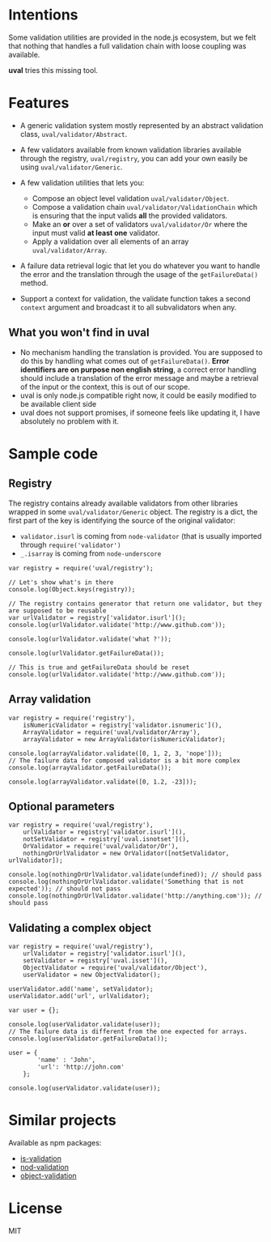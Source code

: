 Intentions
===
Some validation utilities are provided in the node.js ecosystem, but we felt that nothing that handles a full validation chain with loose coupling was available.

**uval** tries this missing tool.

Features
===

* A generic validation system mostly represented by an abstract validation class, `uval/validator/Abstract`.
* A few validators available from known validation libraries available through the registry, `uval/registry`, you can add your own easily be using `uval/validator/Generic`.
* A few validation utilities that lets you:

    * Compose an object level validation `uval/validator/Object`.
    * Compose a validation chain `uval/validator/ValidationChain` which is ensuring that the input valids **all** the provided validators.
    * Make an **or** over a set of validators `uval/validator/Or` where the input must valid **at least one** validator.
    * Apply a validation over all elements of an array `uval/validator/Array`.

* A failure data retrieval logic that let you do whatever you want to handle the error and the translation through the usage of the `getFailureData()` method.
* Support a context for validation, the validate function takes a second `context` argument and broadcast it to all subvalidators when any.

What you won't find in uval
---
* No mechanism handling the translation is provided. You are supposed to do this by handling what comes out of `getFailureData()`. **Error identifiers are on purpose non english string**, a correct error handling should include a translation of the error message and maybe a retrieval of the input or the context, this is out of our scope.  
* uval is only node.js compatible right now, it could be easily modified to be available client side
* uval does not support promises, if someone feels like updating it, I have absolutely no problem with it. 

Sample code
===

Registry
---

The registry contains already available validators from other libraries wrapped in some `uval/validator/Generic` object. The registry is a dict, the first part of the key is identifying the source of the original validator:

* `validator.isurl` is coming from `node-validator` (that is usually imported through `require('validator')`
* `_.isarray` is coming from `node-underscore`

```
var registry = require('uval/registry');

// Let's show what's in there
console.log(Object.keys(registry));

// The registry contains generator that return one validator, but they are supposed to be reusable
var urlValidator = registry['validator.isurl']();
console.log(urlValidator.validate('http://www.github.com'));

console.log(urlValidator.validate('what ?'));

console.log(urlValidator.getFailureData());

// This is true and getFailureData should be reset
console.log(urlValidator.validate('http://www.github.com'));
```

Array validation
---

```
var registry = require('registry'),
    isNumericValidator = registry['validator.isnumeric'](),
    ArrayValidator = require('uval/validator/Array'),
    arrayValidator = new ArrayValidator(isNumericValidator);
    
console.log(arrayValidator.validate([0, 1, 2, 3, 'nope']));
// The failure data for composed validator is a bit more complex
console.log(arrayValidator.getFailureData());

console.log(arrayValidator.validate([0, 1.2, -23]));
```

Optional parameters
---

```
var registry = require('uval/registry'),
    urlValidator = registry['validator.isurl'](),
    notSetValidator = registry['uval.isnotset'](),
    OrValidator = require('uval/validator/Or'),
    nothingOrUrlValidator = new OrValidator([notSetValidator, urlValidator]);
    
console.log(nothingOrUrlValidator.validate(undefined)); // should pass
console.log(nothingOrUrlValidator.validate('Something that is not expected')); // should not pass
console.log(nothingOrUrlValidator.validate('http://anything.com')); // should pass
```

Validating a complex object
---

```
var registry = require('uval/registry'),
    urlValidator = registry['validator.isurl'](),
    setValidator = registry['uval.isset'](),
    ObjectValidator = require('uval/validator/Object'),
    userValidator = new ObjectValidator();
    
userValidator.add('name', setValidator);
userValidator.add('url', urlValidator);

var user = {};

console.log(userValidator.validate(user));
// The failure data is different from the one expected for arrays.
console.log(userValidator.getFailureData());

user = {
        'name' : 'John',
        'url': 'http://john.com'
    };

console.log(userValidator.validate(user));
```

Similar projects 
===

Available as npm packages:

* [is-validation](https://www.npmjs.org/package/is-validation)
* [nod-validation](https://www.npmjs.org/package/nod-validation)
* [object-validation](https://www.npmjs.org/package/object-validation)

License
===

MIT